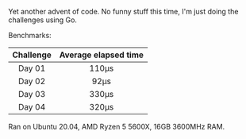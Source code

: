 Yet another advent of code. No funny stuff this time, I'm just doing the challenges using Go.

Benchmarks:

| Challenge |  Average elapsed time  |
|:---------:|:----------------------:|
|  Day 01   |         110µs          |
|  Day 02   |          92µs          |
|  Day 03   |         330µs          |
|  Day 04   |         320µs          |

Ran on Ubuntu 20.04, AMD Ryzen 5 5600X, 16GB 3600MHz RAM.